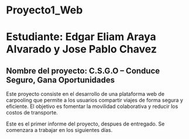 # Proyecto1_Web
# Estudiante: Edgar Eliam Araya Alvarado y Jose Pablo Chavez 

## Nombre del proyecto: C.S.G.O – Conduce Seguro, Gana Oportunidades

Este proyecto consiste en el desarrollo de una plataforma web de carpooling que permite a los usuarios compartir viajes de forma segura y eficiente. El objetivo es fomentar la movilidad colaborativa y reducir los costos de transporte.

Este es el primer informe del proyecto, despues de entregado. Se comenzara a trabajar en los siguientes días.
